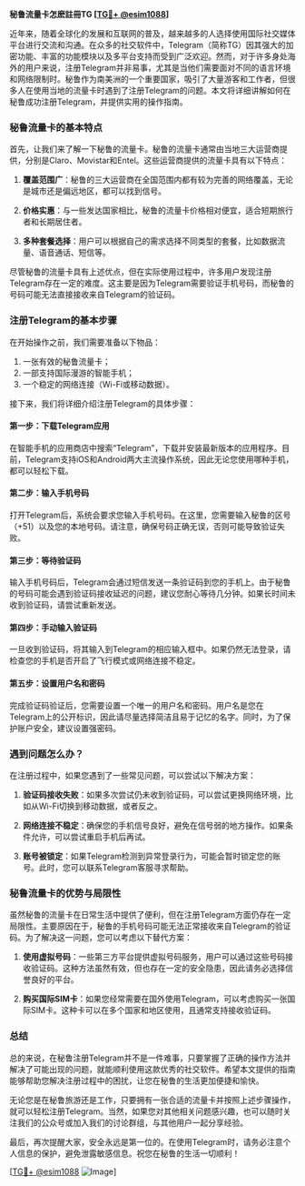 **秘鲁流量卡怎麽註冊TG [[TG💪+ @esim1088](https://t.me/s/esim1088)]**

近年来，随着全球化的发展和互联网的普及，越来越多的人选择使用国际社交媒体平台进行交流和沟通。在众多的社交软件中，Telegram（简称TG）因其强大的加密功能、丰富的功能模块以及多平台支持而受到广泛欢迎。然而，对于许多身处海外的用户来说，注册Telegram并非易事，尤其是当他们需要面对不同的语言环境和网络限制时。秘鲁作为南美洲的一个重要国家，吸引了大量游客和工作者，但很多人在使用当地的流量卡时遇到了注册Telegram的问题。本文将详细讲解如何在秘鲁成功注册Telegram，并提供实用的操作指南。

### 秘鲁流量卡的基本特点

首先，让我们来了解一下秘鲁的流量卡。秘鲁的流量卡通常由当地三大运营商提供，分别是Claro、Movistar和Entel。这些运营商提供的流量卡具有以下特点：

1. **覆盖范围广**：秘鲁的三大运营商在全国范围内都有较为完善的网络覆盖，无论是城市还是偏远地区，都可以找到信号。
   
2. **价格实惠**：与一些发达国家相比，秘鲁的流量卡价格相对便宜，适合短期旅行者和长期居住者。
   
3. **多种套餐选择**：用户可以根据自己的需求选择不同类型的套餐，比如数据流量、语音通话、短信等。

尽管秘鲁的流量卡具有上述优点，但在实际使用过程中，许多用户发现注册Telegram存在一定的难度。这主要是因为Telegram需要验证手机号码，而秘鲁的号码可能无法直接接收来自Telegram的验证码。

### 注册Telegram的基本步骤

在开始操作之前，我们需要准备以下物品：

1. 一张有效的秘鲁流量卡；
2. 一部支持国际漫游的智能手机；
3. 一个稳定的网络连接（Wi-Fi或移动数据）。

接下来，我们将详细介绍注册Telegram的具体步骤：

#### 第一步：下载Telegram应用

在智能手机的应用商店中搜索“Telegram”，下载并安装最新版本的应用程序。目前，Telegram支持iOS和Android两大主流操作系统，因此无论您使用哪种手机，都可以轻松下载。

#### 第二步：输入手机号码

打开Telegram后，系统会要求您输入手机号码。在这里，您需要输入秘鲁的区号（+51）以及您的本地号码。请注意，确保号码正确无误，否则可能导致验证失败。

#### 第三步：等待验证码

输入手机号码后，Telegram会通过短信发送一条验证码到您的手机上。由于秘鲁的号码可能会遇到验证码接收延迟的问题，建议您耐心等待几分钟。如果长时间未收到验证码，请尝试重新发送。

#### 第四步：手动输入验证码

一旦收到验证码，将其输入到Telegram的相应输入框中。如果仍然无法登录，请检查您的手机是否开启了飞行模式或网络连接不稳定。

#### 第五步：设置用户名和密码

完成验证码验证后，您需要设置一个唯一的用户名和密码。用户名是您在Telegram上的公开标识，因此请尽量选择简洁且易于记忆的名字。同时，为了保护账户安全，建议设置强密码。

### 遇到问题怎么办？

在注册过程中，如果您遇到了一些常见问题，可以尝试以下解决方案：

1. **验证码接收失败**：如果多次尝试仍未收到验证码，可以尝试更换网络环境，比如从Wi-Fi切换到移动数据，或者反之。

2. **网络连接不稳定**：确保您的手机信号良好，避免在信号弱的地方操作。如果条件允许，可以尝试重启手机后再试。

3. **账号被锁定**：如果Telegram检测到异常登录行为，可能会暂时锁定您的账号。此时，您可以联系Telegram客服寻求帮助。

### 秘鲁流量卡的优势与局限性

虽然秘鲁的流量卡在日常生活中提供了便利，但在注册Telegram方面仍存在一定局限性。主要原因在于，秘鲁的手机号码可能无法正常接收来自Telegram的验证码。为了解决这一问题，您可以考虑以下替代方案：

1. **使用虚拟号码**：一些第三方平台提供虚拟号码服务，用户可以通过这些号码接收验证码。这种方法虽然有效，但也存在一定的安全隐患，因此请务必选择信誉良好的平台。

2. **购买国际SIM卡**：如果您经常需要在国外使用Telegram，可以考虑购买一张国际SIM卡。这种卡可以在多个国家和地区使用，且通常支持接收验证码。

### 总结

总的来说，在秘鲁注册Telegram并不是一件难事，只要掌握了正确的操作方法并解决了可能出现的问题，就能顺利使用这款优秀的社交软件。希望本文提供的指南能够帮助您解决注册过程中的困扰，让您在秘鲁的生活更加便捷和愉快。

无论您是在秘鲁旅游还是工作，只要拥有一张合适的流量卡并按照上述步骤操作，就可以轻松注册Telegram。当然，如果您对其他相关问题感兴趣，也可以随时关注我们的公众号或加入我们的讨论群组，与其他用户一起分享经验。

最后，再次提醒大家，安全永远是第一位的。在使用Telegram时，请务必注意个人信息的保护，避免泄露敏感信息。祝您在秘鲁的生活一切顺利！

[[TG💪+ @esim1088](https://t.me/s/esim1088) ![Image](https://i.postimg.cc/4NQfJmqS/Snipaste-2025-05-13-00-14-12.png)]